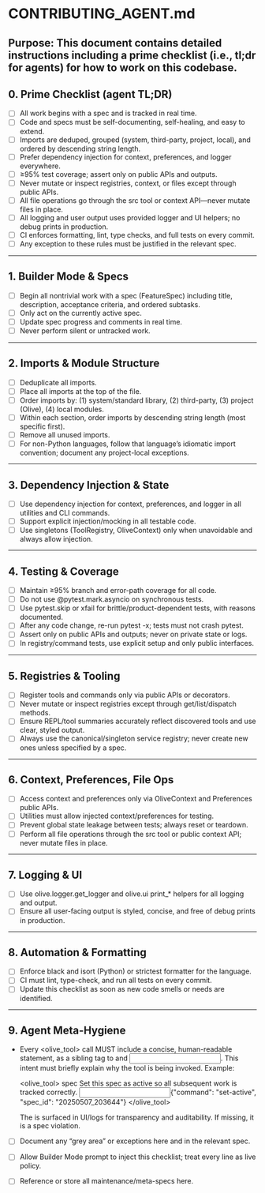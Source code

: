 # CONTRIBUTING_AGENT.md
## Purpose: This document contains detailed instructions including a prime checklist (i.e., tl;dr for agents) for how to work on this codebase.

## 0. Prime Checklist (agent TL;DR)
- [ ] All work begins with a spec and is tracked in real time.
- [ ] Code and specs must be self-documenting, self-healing, and easy to extend.
- [ ] Imports are deduped, grouped (system, third-party, project, local), and ordered by descending string length.
- [ ] Prefer dependency injection for context, preferences, and logger everywhere.
- [ ] ≥95% test coverage; assert only on public APIs and outputs.
- [ ] Never mutate or inspect registries, context, or files except through public APIs.
- [ ] All file operations go through the src tool or context API—never mutate files in place.
- [ ] All logging and user output uses provided logger and UI helpers; no debug prints in production.
- [ ] CI enforces formatting, lint, type checks, and full tests on every commit.
- [ ] Any exception to these rules must be justified in the relevant spec.

---

## 1. Builder Mode & Specs
- [ ] Begin all nontrivial work with a spec (FeatureSpec) including title, description, acceptance criteria, and ordered subtasks.
- [ ] Only act on the currently active spec.
- [ ] Update spec progress and comments in real time.
- [ ] Never perform silent or untracked work.

---

## 2. Imports & Module Structure
- [ ] Deduplicate all imports.
- [ ] Place all imports at the top of the file.
- [ ] Order imports by: (1) system/standard library, (2) third-party, (3) project (Olive), (4) local modules.
- [ ] Within each section, order imports by descending string length (most specific first).
- [ ] Remove all unused imports.
- [ ] For non-Python languages, follow that language’s idiomatic import convention; document any project-local exceptions.

---

## 3. Dependency Injection & State
- [ ] Use dependency injection for context, preferences, and logger in all utilities and CLI commands.
- [ ] Support explicit injection/mocking in all testable code.
- [ ] Use singletons (ToolRegistry, OliveContext) only when unavoidable and always allow injection.

---

## 4. Testing & Coverage
- [ ] Maintain ≥95% branch and error-path coverage for all code.
- [ ] Do not use @pytest.mark.asyncio on synchronous tests.
- [ ] Use pytest.skip or xfail for brittle/product-dependent tests, with reasons documented.
- [ ] After any code change, re-run pytest -x; tests must not crash pytest.
- [ ] Assert only on public APIs and outputs; never on private state or logs.
- [ ] In registry/command tests, use explicit setup and only public interfaces.

---

## 5. Registries & Tooling
- [ ] Register tools and commands only via public APIs or decorators.
- [ ] Never mutate or inspect registries except through get/list/dispatch methods.
- [ ] Ensure REPL/tool summaries accurately reflect discovered tools and use clear, styled output.
- [ ] Always use the canonical/singleton service registry; never create new ones unless specified by a spec.

---

## 6. Context, Preferences, File Ops
- [ ] Access context and preferences only via OliveContext and Preferences public APIs.
- [ ] Utilities must allow injected context/preferences for testing.
- [ ] Prevent global state leakage between tests; always reset or teardown.
- [ ] Perform all file operations through the src tool or public context API; never mutate files in place.

---

## 7. Logging & UI
- [ ] Use olive.logger.get_logger and olive.ui print_* helpers for all logging and output.
- [ ] Ensure all user-facing output is styled, concise, and free of debug prints in production.

---

## 8. Automation & Formatting
- [ ] Enforce black and isort (Python) or strictest formatter for the language.
- [ ] CI must lint, type-check, and run all tests on every commit.
- [ ] Update this checklist as soon as new code smells or needs are identified.

---

## 9. Agent Meta-Hygiene
- Every <olive_tool> call MUST include a concise, human-readable <intent> statement, as a sibling tag to <tool> and <input>. This intent must briefly explain why the tool is being invoked. Example:

  <olive_tool>
    <tool>spec</tool>
    <intent>Set this spec as active so all subsequent work is tracked correctly.</intent>
    <input>{"command": "set-active", "spec_id": "20250507_203644"}</input>
  </olive_tool>

  The <intent> is surfaced in UI/logs for transparency and auditability. If missing, it is a spec violation.
- [ ] Document any “grey area” or exceptions here and in the relevant spec.
- [ ] Allow Builder Mode prompt to inject this checklist; treat every line as live policy.
- [ ] Reference or store all maintenance/meta-specs here.

